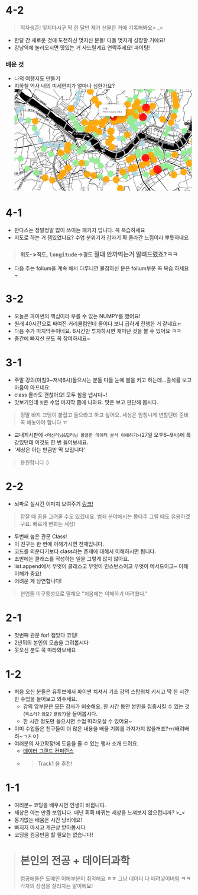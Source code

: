 # 4-2
> 적자생존! 잊지마시구 딱 한 달만 제가 선물한 거에 기록해봐요> _<

- 한달 간 새로운 것에 도전하신 멋지신 분들! 다들 멋지게 성장할 거에요!
- 강남역에 놀러오시면 맛있는 거 사드릴게요 연락주세요! 파이팅!

### 배운 것
- 나의 여행지도 만들기
- 지하철 역사 내의 미세먼지가 얼마나 심한가요? 
![](./w4_2/note/img/fine_dust.png)
# 4-1
- 판다스는 정말정말 많이 쓰이는 패키지 입니다. 꼭 복습하세요
- 지도로 하는 거 잼있었나요? 수업 분위기가 갑자기 확 올라간 느낌이라 뿌듯하네요
> ### `위도`->`적도`, `longitude`->`경도` 절대 안까먹는거 알려드렸죠?ㅋㅋ 
- 다음 주는 folium을 계속 해서 다루니깐 불참하신 분은 folium부분 꼭 복습 하세요~

# 3-2
- 오늘은 파이썬의 핵심이라 부를 수 있는 NUMPY를 했어요!
- 원래 40시간으로 짜여진 커리큘럼인데 줄이다 보니 급하게 진행한 거 같네요ㅠ
- 다음 주가 마지막주이네요. 6시간만 투자하시면 재미난 것을 볼 수 있어요 ㅋㅋ 
- 중간에 빠지신 분도 꼭 참여하세요~

# 3-1
- 주말 강의(아침9~저녁6시)들으시는 분들 다들 눈에 불을 키고 하는데...출석률 보고 마음이 아프네요.
- class 몰라도 괜찮아요! 모두 힘을 냅시다~!
- 맛보기인데 `맛`은 수업 마지막 쯤에 나와요. 맛은 보고 판단해 봅시다.
> 정말 바지 끄댕이 붙잡고 들으라고 하고 싶어요. 세상은 엄청나게 변할텐데 준비 꼭 해놓아야 합니다 ㅠ 
- 교내게시판에 `<머신러닝&딥러닝 활용한 데이터 분석 이해하기>`(27일 오후6~9시)에 특강있던데 이것도 한 번 들어보세요.
- '세상은 아는 만큼만 딱 보입니다'
> 응원합니다 :)

# 2-2
- 뇌파로 실시간 이미지 보여주기 [링크!](https://m.techxplore.com/news/2019-10-neural-network-reconstructs-human-thoughts.html)
> 잠잘 때 꿈을 그려줄 수도 있겠네요. 범죄 분야에서는 몽타주 그릴 때도 유용하겠구요.
> 빠르게 변화는 세상!  
- 두번째 높은 관문 Class!
- 이 친구는 한 번에 이해가시면 천재입니다.
- 코드를 외운다기보다 class라는 존재에 대해서 이해하시면 됩니다.
- 초반에는 클래스를 작성하는 일을 그렇게 많지 않아요.
- list.append에서 무엇이 클래스고 무엇이 인스턴스이고 무엇이 메서드이고~ 이해이해가 중요!
- 어려운 게 당연합니다!
> 현업들 이구동성으로 말해요 "처음에는 이해하기 어려웠다."

# 2-1
- 첫번째 관문 for! 잼있다 코딩!
- 2년뒤의 본인의 모습을 그려봅시다
- 못오신 분도 꼭 따라와보세요

# 1-2
- 처음 오신 분들은 유투브에서 파이썬 치셔서 기초 강의 스탑워치 키시고 딱 한 시간만 수업을 들어보고 와주세요.
  - 강의 앞부분은 모든 강사가 비슷해요. 한 시간 동안 본인을 집중시킬 수 있는 것(`목소리?` `외모?` `끌림?`)을 들어봅시다.
  - 한 시간 정도만 들으시면 수업 따라오실 수 있어요~
- 이미 수업들은 친구들이 더 많은 내용을 배울 기회를 가져가지 않을꺼죠?ㅠ(배려배려~ㄱㅈㅇ)
- 여러분의 사고확장!에 도움을 줄 수 있는 행사 소개 드려요. 
  - [데이터 그랜드 컨퍼런스](https://www.tokenpost.kr/event/287)
  - > Track1 을 추천!

# 1-1
- 여러분~ 코딩을 배우시면 인생이 바뀝니다.
- 세상은 아는 만큼 보입니다. 매년 휙휙 바뀌는 세상을 느껴보지 않으렵니까? >_<
- 동기없는 배움은 시간 낭비에요!
- 빠지지 마시고 개근상 받아봅시다 
- 코딩을 컴공만큼 할 필요는 없습니다! 
> # 본인의 전공 + 데이터과학
> 컴공애들은 도메인 이해부분이 취약해요 ㅎㅎ 그냥 데이터 다 때려넣어버림 ㅋㅋ 
> 각자의 장점을 살리자는 말이에요!

